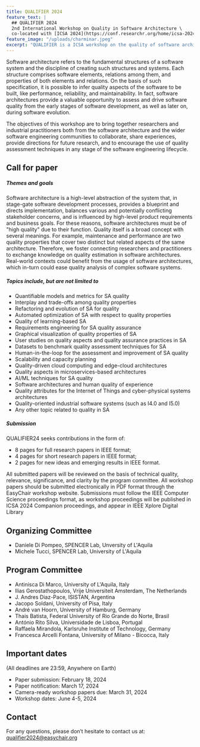```yaml
---
title: QUALIFIER 2024
feature_text: |
  ## QUALIFIER 2024
  2nd International Workshop on Quality in Software Architecture \
  co-located with [ICSA 2024](https://conf.researchr.org/home/icsa-2024)
feature_image: "/uploads/charminar.jpeg"
excerpt: "QUALIFIER is a ICSA workshop on the quality of software architectures."
---
```


Software architecture refers to the fundamental structures of a software system and the discipline of creating such structures and systems. Each structure comprises software elements, relations among them, and properties of both elements and relations.
On the basis of such specification, it is possible to infer quality aspects of the software to be built, like performance, reliability, and maintainability.
In fact, software architectures provide a valuable opportunity to assess and drive software quality from the early stages of software development, as well as later on, during software evolution.

The objectives of this workshop are to bring together researchers and industrial practitioners both from the software architecture and the wider software engineering communities to collaborate, share experiences, provide directions for future research, and to encourage the use of quality assessment techniques in any stage of the software engineering lifecycle.

## Call for paper

##### Themes and goals

Software architecture is a high-level abstraction of the system that, in stage-gate software development processes, provides a blueprint and directs implementation, balances various and potentially conflicting stakeholder concerns, and is influenced by high-level product requirements and business goals. For these reasons, software architectures must be of "high quality" due to their function. Quality itself is a broad concept with several meanings. For example, maintenance and performance are two quality properties that cover two distinct but related aspects of the same architecture. Therefore, we foster connecting researchers and practitioners to exchange knowledge on quality estimation in software architectures. Real-world contexts could benefit from the usage of software architectures, which in-turn could ease quality analysis of complex software systems.

##### Topics include, but are not limited to

 - Quantifiable models and metrics for SA quality
 - Interplay and trade-offs among quality properties
 - Refactoring and evolution of SA for quality
 - Automated optimization of SA with respect to quality properties
 - Quality of learning-based SA
 - Requirements engineering for SA quality assurance
 - Graphical visualization of quality properties of SA
 - User studies on quality aspects and quality assurance practices in SA
 - Datasets to benchmark quality assessment techniques for SA
 - Human-in-the-loop for the assessment and improvement of SA quality
 - Scalability and capacity planning
 - Quality-driven cloud computing and edge-cloud architectures
 - Quality aspects in microservices-based architectures
 - AI/ML techniques for SA quality
 - Software architectures and human quality of experience
 - Quality attributes for the Internet of Things and cyber-physical systems architectures
 - Quality-oriented industrial software systems (such as I4.0 and I5.0)
 - Any other topic related to quality in SA

##### Submission

QUALIFIER24 seeks contributions in the form of:
- 8 pages for full research papers in IEEE format;
- 4 pages for short research papers in IEEE format;
- 2 pages for new ideas and emerging results in IEEE format.

All submitted papers will be reviewed on the basis of technical quality, relevance, significance, and clarity by the program committee. 
All workshop papers should be submitted electronically in PDF format through the EasyChair workshop website.
Submissions must follow the IEEE Computer Science proceedings format, as workshop proceedings will be published in ICSA 2024 Companion proceedings, and appear in IEEE Xplore Digital Library

## Organizing Committee

 * Daniele Di Pompeo, SPENCER Lab, Unversity of L'Aquila
 * Michele Tucci, SPENCER Lab, University of L'Aquila

## Program Committee

- Antinisca	Di Marco, University of L'Aquila, Italy 
- Ilias	Gerostathopoulos, Vrije Universiteit Amsterdam, The Netherlands 
- J. Andres	Diaz-Pace, ISISTAN, Argentina 
- Jacopo	Soldani, University of Pisa, Italy 
- André	van Hoorn, University of Hamburg, Germany 
- Thais	Batista, Federal University of Rio Grande do Norte, Brasil 
- António	Rito Silva, Universidade de Lisboa, Portugal 
- Raffaela Mirandola, Karlsruhe Institute of Technology, Germany 
- Francesca	Arcelli Fontana, University of Milano - Bicocca, Italy 

<p></p>

## Important dates
(All deadlines are 23:59, Anywhere on Earth)

- Paper submission: February 18, 2024
- Paper notification: March 17, 2024
- Camera-ready workshop papers due: March 31, 2024
- Workshop dates: June 4-5, 2024

## Contact
For any questions, please don’t hesitate to contact us at: [qualifier2024@easychair.org](mailto:qualifier2024@easychair.org)


